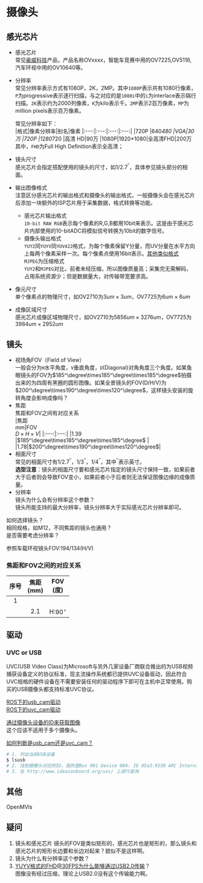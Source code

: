 # 摄像头

## 感光芯片

* 感光芯片  
  常见[豪威科技](http://www.ovt.com.cn/)产品，产品名称OVxxxx，智能车竞赛中用的OV7225,OV5116,汽车环视中用的OV10640等。
* 分辨率  
  常见分辨率表示方式有1080P，2K，2MP。其中`1080P`表示共有1080行像素，`P`为progressive表示逐行扫描，与之对应的是`1080i`中的`i`为interlace表示隔行扫描。`2K`表示约为2000列像素，`K`为kilo表示千。`2MP`表示2百万像素，`MP`为million pixels表示百万像素。  

  常见分辨率如下：  
    |格式|像素分辨率|别名|像素
    |:---:|:---:|:---:|:---:|
    |720P |640*480 |VGA|30万
    |720P |1280*720 |高清 HD|90万
    |1080P|1920*1080|全高清FHD|200万
    其中，`FHD`为Full High Definition表示全高清；  
* 镜头尺寸  
  感光芯片会指定搭配使用的镜头的尺寸，如$1/{2.7^{''}}$，具体参见镜头部分的相面。  
* 输出图像格式  
  注意区分感光芯片的输出格式和摄像头的输出格式，一般摄像头会在感光芯片后添加一块额外的ISP芯片用于采集数据，格式转换等功能。 
    * 感光芯片输出格式  
        `10-bit RAW RGB`表示每个像素的R,G,B都用10bit来表示。这是由于感光芯片内部使用的10-bitADC将模拟信号转换为10bit的数字信号。
    * 摄像头输出格式  
        `YUY2`同`YUYV`同`YUV422`格式，为每个像素保留Y分量，而UV分量在水平方向上每两个像素采样一次。每个像素点使用16bit表示。[其他类似格式](https://blog.csdn.net/u014260892/article/details/51883723)  
        `MJPEG`为压缩格式  
        `YUY2`和`MJPEG`对比，前者未经压缩，所以图像质量高；采集完无需解码，占用系统资源少；但是数据量大，对传输带宽要求高。
* 像元尺寸  
  单个像素点的物理尺寸，如OV2710为$3um\times3um$，OV7725为$6um\times6um$
* 成像区域尺寸  
  感光芯片成像区域物理尺寸，如OV2710为$5856um\times3276um$，OV7725为$3984um\times2952um$

## 镜头

* 视场角FOV（Field of View）  
  一般会分为`H`水平角度，`V`垂直角度，`D`(Diagonal)对角角度三个角度。如某鱼眼镜头的FOV为$185^\degree\times185^\degree\times185^\degree$拍摄出来的为四周有黑圈的圆形图像。如某全景镜头的FOV(D/H/V)为$200^\degree\times190^\degree\times120^\degree$，这样镜头安装的旋转角度会影响成像吗？
* 焦距    
  焦距和FOV之间有对应关系  
  |焦距</br>mm|FOV</br>$D\times H\times V$|
  |:---:|:---:|
  |1.39 |$185^\degree\times185^\degree\times185^\degree$ |
  |1.78|$200^\degree\times190^\degree\times120^\degree$|
* 相面尺寸  
  常见的相面尺寸有$1/{2.7^{''}}$，$1/{3^{''}}$，$1/{4^{''}}$，其中$^{''}$表示英寸。  
  **选型注意**：镜头的相面尺寸要和感光芯片指定的镜头尺寸保持一致，如果前者大于后者则会导致FOV变小，如果前者小于后者则无法保证图像边缘的成像质量。
* 分辨率  
  镜头为什么会有分辨率这个参数？  
  镜头所能支持的最大分辨率，镜头分辨率大于实际感光芯片分辨率即可。 
  


如何选择镜头？  
相同规格，如M12，不同焦距的镜头也通用？  
是否需要考虑分辨率？

参照车载环视镜头FOV:194/134(H/V)

### 焦距和FOV之间的对应关系

 



|序号|焦距</br>(mm)|FOV</br>(度)|
|:---:|:---:|:---:|
|1|||
||2.1|H:$90^{\circ}$ |


## 驱动

### UVC or USB

UVC(USB Video Class)为Microsoft与另外几家设备厂商联合推出的为USB视频捕获设备定义的协议标准，现主流操作系统都已提供UVC设备驱动，因此符合UVC规格的硬件设备在不需要安装任何的驱动程序下即可在主机中正常使用。购买的USB摄像头都支持标准UVC协议。

[ROS下的usb_cam驱动](http://wiki.ros.org/usb_cam)  
[ROS下的uvc_cam驱动](http://wiki.ros.org/libuvc_camera)

[通过摄像头设备的ID来获取图像](https://blog.csdn.net/qq_24894159/article/details/82939542)  
这个应该不适用于多个摄像头。

[如何判断是usb_cam还是uvc_cam？](https://www.jianshu.com/p/e0d96f55f307)
``` bash
# 1. 列出当前USB设备
$ lsusb
# 2. 找到摄像头对应的ID，我的是Bus 001 Device 004: ID 05a3:9230 ARC International
# 3. 在 http://www.ideasonboard.org/uvc/ 上进行查询
```

## 其他

OpenMVls

## 疑问

1. 镜头和感光芯片
   镜头的FOV是类似矩形的，感光芯片也是矩形的，那么镜头和感光芯片的矩形长边要和长边对起来？貌似不是这样啊。
2. 镜头为什么有分辨率这个参数？
3. YUYV格式的FHD@30FPS为什么能够通过USB2.0传输？  
   图像没有经过压缩，理论上USB2.0没有这个传输能力啊。